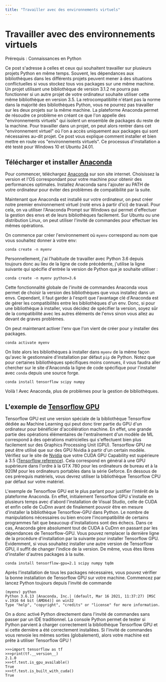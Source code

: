 ```yaml
---
title: "Travailler avec des environnements virtuels"
---
```


# Travailler avec des environnements virtuels

Prérequis : Connaissances en Python

Ce post s'adresse à celles et ceux qui souhaitent travailler sur plusieurs projets Python en même temps. Souvent, les dépendances aux bibliothèques dans les différents projets peuvent mener à des situations conflictuelles si vous stockez tous vos packages sur une même machine. Un projet utilisant une bibliothèque de version 3.1.2 ne pourra pas fonctionner si un autre projet de votre ordinateur souhaite utiliser cette même bibliothèque en version 3.5. La retrocompatiblité n'étant pas la norme dans la majorité des bibliothèques Python, vous ne pourrez pas travailler sur les deux projets sur la même machine. La plateforme Anaconda permet de résoudre ce problème en créant ce que l'on appelle des "environnements virtuels" qui isolent un ensemble de packages du reste de la machine. Pour travailler dans un projet, on peut alors rentrer dans cet "environnement virtuel" où l'on a accès uniquement aux packages qui sont nécessaires au-dit projet. Ce post vous explique comment installer et bien mettre en route vos "environnements virtuels". Ce processus d'installation a été testé pour Windows 10 et Ubuntu 24.01.

## Télécharger et installer [Anaconda](https://www.anaconda.com/)

Pour commencer, téléchargez [Anaconda](https://www.anaconda.com/products/individual) sur son site internet. Choisissez la version et l'OS correspondant pour votre machine pour obtenir des performances optimales. Installez Anaconda sans l'ajouter au PATH de votre ordinateur pour éviter des problèmes de compatibilité par la suite.

Maintenant que Anaconda est installé sur votre ordinateur, on peut créer notre premier environnement virtuel (noté envs à partir d'ici) de travail. Pour cela, on va utiliser l'Anaconda Prompt sur Windows qui permet d'effectuer la gestion des envs et de leurs bibliothèques facilement. Sur Ubuntu ou une distribution Linux, on peut utiliser l'invité de commandes pour effectuer les mêmes opérations. 

On commence par créer l'environnement où ``myenv`` correspond au nom que vous souhaitez donner à votre env:

```
conda create -n myenv
```

Personnellement, j'ai l'habitude de travailler avec Python 3.6 depuis toujours donc au lieu de la ligne de code précédente, j'utilise la ligne suivante qui spécifie d'entrée la version de Python que je souhaite utiliser :


```
conda create -n myenv python=3.6 
```

Cette fonctionnalité globale de l'invité de commandes Anaconda vous permet de choisir la version des bibliothèques que vous installez dans un envs. Cependant, il faut garder à l'esprit que l'avantage clé d'Anaconda est de gérer les compatibilités entre les bibliothèques d'un env. Donc, si pour une bibliothèque à installer, vous décidez de spécifier la version, soyez sûr de la compatibilité avec les autres éléments de l'envs sinon vous allez au devant de graves problèmes. 

On peut maintenant activer l'env que l'on vient de créer pour y installer des packages. 

```
conda activate myenv
```

On liste alors les bibliothèques à installer dans ``myenv`` de la même façon qu'avec le gestionnaire d'installation par défaut ``pip`` de Python. Notez que pour certaines bibliothèques spécifiques moins connues, il vous faudra aller chercher sur le site d'Anaconda la ligne de code spécifique pour l'installer avec ``conda`` depuis une source forge.

```
conda install tensorflow scipy numpy
```

Voilà ! Avec Anaconda, plus de problèmes pour la gestion de bibliothèques. 

## L'exemple de [Tensorflow GPU](https://www.tensorflow.org/)

Tensorflow GPU est une version spéciale de la bibliothèque Tensorflow dédiée au Machine Learning qui peut donc tirer partie du GPU d'un ordinateur pour bénéficier d'accélération machine. En effet, une grande partie des opérations élémentaires de l'entraînement d'un modèle de ML correspond à des opérations matricielles qui s'effectuent bien plus facilement sur des Graphics Processing Unit (GPU). Tensorflow GPU ne peut être utilisé que sur des GPU Nvidia à partir d'un certain modèle. Vérifiez sur le site de [Nvidia](https://developer.nvidia.com/cuda-gpus) que votre CUDA GPU Capability est supérieure à 3.5 ([Tensorflow reference](https://www.tensorflow.org/install/gpu)). Cela correspond en général à une GPU supérieure dans l'ordre à la GTX 780 pour les ordinateurs de bureau et à la 920M pour les ordinateurs portables dans la série Geforce. En dessous de ces prérequis matériels, vous devrez utiliser la bibliothèque Tensorflow CPU par défaut sur votre matériel. 

L'exemple de Tensorflow GPU est le plus parlant pour justifier l'intérêt de la plateforme Anaconda. En effet, initialement Tensorflow GPU s'installe en plusieurs temps avec d'abord l'installation de Visual Studio, celle de CUDA et enfin celle de CuDnn avant de finalement pouvoir être en mesure d'installer la bibliothèque Tensorflow-GPU dans Python. Le nombre de manipulations nécessaires ou bien encore l'incompatibilité de certains programmes fait que beaucoup d'installations sont des échecs. Dans ce cas, Anaconda gère absolument tout de CUDA à CuDnn en passant par les dépendances de Tensorflow-GPU. Vous pouvez remplacer la dernière ligne de la procédure d'installation par la suivante pour installer Tensorflow GPU. Evidemment, si vous souhaitez installer une autre version de Tensorflow GPU, il suffit de changer l'indice de la version. De même, vous êtes libres d'installer d'autres packages à la suite.


```
conda install tensorflow-gpu=2.1 scipy numpy tqdm
```

Après l'installation de tous les packages nécessaires, vous pouvez vérifier la bonne installation de Tensorflow GPU sur votre machine. Commencez par lancez Python toujours depuis l'invité de commande

```
(myenv) python
Python 3.6.13 |Anaconda, Inc.| (default, Mar 16 2021, 11:37:27) [MSC v.1916 64 bit (AMD64)] on win32
Type "help", "copyright", "credits" or "license" for more information.
```

On a donc activé Python directement dans l'invité de commandes sans passer par un IDE traditionnel. La console Python permet de tester si Python parvient à charger correctement la bibliothèque Tensorflow GPU et si cette dernière a été correctement installées. Si l'invité de commandes vous renvoie les mêmes sorties (globalement), alors votre machine est prête à utiliser Tensorflow GPU ! 

```
>>>import tensorflow as tf
>>>print(tf.__version__)
2.1.0
>>>tf.test.is_gpu_available()
True
>>>tf.test.is_built_with_cuda()
True
```
